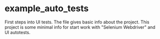 # example_auto_tests
First steps into UI tests.
The file gives basic info about the project.
This project is some minimal info for start work with "Selenium Webdriver" and UI autotests.
